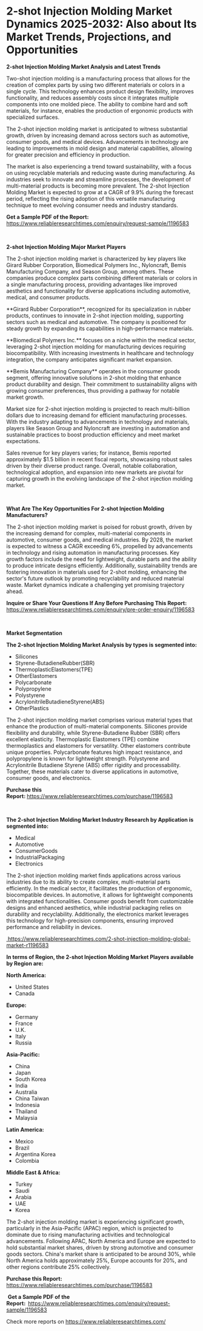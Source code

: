 <p><h1>2-shot Injection Molding Market Dynamics 2025-2032: Also about Its Market Trends, Projections, and Opportunities</h1></p><p><strong>2-shot Injection Molding Market Analysis and Latest Trends</strong></p>
<p><p>Two-shot injection molding is a manufacturing process that allows for the creation of complex parts by using two different materials or colors in a single cycle. This technology enhances product design flexibility, improves functionality, and reduces assembly costs since it integrates multiple components into one molded piece. The ability to combine hard and soft materials, for instance, enables the production of ergonomic products with specialized surfaces.</p><p>The 2-shot injection molding market is anticipated to witness substantial growth, driven by increasing demand across sectors such as automotive, consumer goods, and medical devices. Advancements in technology are leading to improvements in mold design and material capabilities, allowing for greater precision and efficiency in production.</p><p>The market is also experiencing a trend toward sustainability, with a focus on using recyclable materials and reducing waste during manufacturing. As industries seek to innovate and streamline processes, the development of multi-material products is becoming more prevalent. The 2-shot Injection Molding Market is expected to grow at a CAGR of 9.9% during the forecast period, reflecting the rising adoption of this versatile manufacturing technique to meet evolving consumer needs and industry standards.</p></p>
<p><strong>Get a Sample PDF of the Report:&nbsp;</strong> <a href="https://www.reliableresearchtimes.com/enquiry/request-sample/1196583?utm_campaign=1950&utm_medium=2&utm_source=Github&utm_content=ia&utm_term=22032025&utm_id=2-shot-injection-molding">https://www.reliableresearchtimes.com/enquiry/request-sample/1196583</a></p>
<p>&nbsp;</p>
<p><strong>2-shot Injection Molding Major Market Players</strong></p>
<p><p>The 2-shot injection molding market is characterized by key players like Girard Rubber Corporation, Biomedical Polymers Inc., Nyloncraft, Bemis Manufacturing Company, and Season Group, among others. These companies produce complex parts combining different materials or colors in a single manufacturing process, providing advantages like improved aesthetics and functionality for diverse applications including automotive, medical, and consumer products.</p><p>**Girard Rubber Corporation**, recognized for its specialization in rubber products, continues to innovate in 2-shot injection molding, supporting sectors such as medical and automotive. The company is positioned for steady growth by expanding its capabilities in high-performance materials.</p><p>**Biomedical Polymers Inc.** focuses on a niche within the medical sector, leveraging 2-shot injection molding for manufacturing devices requiring biocompatibility. With increasing investments in healthcare and technology integration, the company anticipates significant market expansion.</p><p>**Bemis Manufacturing Company** operates in the consumer goods segment, offering innovative solutions in 2-shot molding that enhance product durability and design. Their commitment to sustainability aligns with growing consumer preferences, thus providing a pathway for notable market growth.</p><p>Market size for 2-shot injection molding is projected to reach multi-billion dollars due to increasing demand for efficient manufacturing processes. With the industry adapting to advancements in technology and materials, players like Season Group and Nyloncraft are investing in automation and sustainable practices to boost production efficiency and meet market expectations.</p><p>Sales revenue for key players varies; for instance, Bemis reported approximately $1.5 billion in recent fiscal reports, showcasing robust sales driven by their diverse product range. Overall, notable collaboration, technological adoption, and expansion into new markets are pivotal for capturing growth in the evolving landscape of the 2-shot injection molding market.</p></p>
<p>&nbsp;</p>
<p><strong>What Are The Key Opportunities For 2-shot Injection Molding Manufacturers?</strong></p>
<p><p>The 2-shot injection molding market is poised for robust growth, driven by the increasing demand for complex, multi-material components in automotive, consumer goods, and medical industries. By 2028, the market is expected to witness a CAGR exceeding 6%, propelled by advancements in technology and rising automation in manufacturing processes. Key growth factors include the need for lightweight, durable parts and the ability to produce intricate designs efficiently. Additionally, sustainability trends are fostering innovation in materials used for 2-shot molding, enhancing the sector's future outlook by promoting recyclability and reduced material waste. Market dynamics indicate a challenging yet promising trajectory ahead.</p></p>
<p><strong>Inquire or Share Your Questions If Any Before Purchasing This Report:</strong> <a href="https://www.reliableresearchtimes.com/enquiry/pre-order-enquiry/1196583?utm_campaign=1950&utm_medium=2&utm_source=Github&utm_content=ia&utm_term=22032025&utm_id=2-shot-injection-molding">https://www.reliableresearchtimes.com/enquiry/pre-order-enquiry/1196583</a></p>
<p>&nbsp;</p>
<p><strong>Market Segmentation</strong></p>
<p><strong>The 2-shot Injection Molding Market Analysis by types is segmented into:</strong></p>
<p><ul><li>Silicones</li><li>Styrene-ButadieneRubber(SBR)</li><li>ThermoplasticElastomers(TPE)</li><li>OtherElastomers</li><li>Polycarbonate</li><li>Polypropylene</li><li>Polystyrene</li><li>AcrylonitrileButadieneStyrene(ABS)</li><li>OtherPlastics</li></ul></p>
<p><p>The 2-shot injection molding market comprises various material types that enhance the production of multi-material components. Silicones provide flexibility and durability, while Styrene-Butadiene Rubber (SBR) offers excellent elasticity. Thermoplastic Elastomers (TPE) combine thermoplastics and elastomers for versatility. Other elastomers contribute unique properties. Polycarbonate features high impact resistance, and polypropylene is known for lightweight strength. Polystyrene and Acrylonitrile Butadiene Styrene (ABS) offer rigidity and processability. Together, these materials cater to diverse applications in automotive, consumer goods, and electronics.</p></p>
<p><strong>Purchase this Report:&nbsp;</strong><a href="https://www.reliableresearchtimes.com/purchase/1196583?utm_campaign=1950&utm_medium=2&utm_source=Github&utm_content=ia&utm_term=22032025&utm_id=2-shot-injection-molding">https://www.reliableresearchtimes.com/purchase/1196583</a></p>
<p>&nbsp;</p>
<p><strong>The 2-shot Injection Molding Market Industry Research by Application is segmented into:</strong></p>
<p><ul><li>Medical</li><li>Automotive</li><li>ConsumerGoods</li><li>IndustrialPackaging</li><li>Electronics</li></ul></p>
<p><p>The 2-shot injection molding market finds applications across various industries due to its ability to create complex, multi-material parts efficiently. In the medical sector, it facilitates the production of ergonomic, biocompatible devices. In automotive, it allows for lightweight components with integrated functionalities. Consumer goods benefit from customizable designs and enhanced aesthetics, while industrial packaging relies on durability and recyclability. Additionally, the electronics market leverages this technology for high-precision components, ensuring improved performance and reliability in devices.</p></p>
<p><a href="https://www.reliableresearchtimes.com/2-shot-injection-molding-global-market-r1196583?utm_campaign=1950&utm_medium=2&utm_source=Github&utm_content=ia&utm_term=22032025&utm_id=2-shot-injection-molding">&nbsp;https://www.reliableresearchtimes.com/2-shot-injection-molding-global-market-r1196583</a></p>
<p><strong>In terms of Region, the 2-shot Injection Molding Market Players available by Region are:</strong></p>
<p>
    <p> <strong> North America: </strong>
        <ul>
            <li>United States</li>
            <li>Canada</li>
        </ul>
        </p> 
    <p> <strong> Europe: </strong>
        <ul>
            <li>Germany</li>
            <li>France</li>
            <li>U.K.</li>
            <li>Italy</li>
            <li>Russia</li>
        </ul>
        </p> 
    <p> <strong> Asia-Pacific: </strong>
        <ul>
            <li>China</li>
            <li>Japan</li>
            <li>South Korea</li>
            <li>India</li>
            <li>Australia</li>
            <li>China Taiwan</li>
            <li>Indonesia</li>
            <li>Thailand</li>
            <li>Malaysia</li>
        </ul>
        </p> 
    <p> <strong> Latin America: </strong>
        <ul>
            <li>Mexico</li>
            <li>Brazil</li>
            <li>Argentina Korea</li>
            <li>Colombia</li>
        </ul>
        </p> 
    <p> <strong> Middle East & Africa: </strong>
        <ul>
            <li>Turkey</li>
            <li>Saudi</li>
            <li>Arabia</li>
            <li>UAE</li>
            <li>Korea</li>
        </ul>
    </p>
    </p>
<p><p>The 2-shot injection molding market is experiencing significant growth, particularly in the Asia-Pacific (APAC) region, which is projected to dominate due to rising manufacturing activities and technological advancements. Following APAC, North America and Europe are expected to hold substantial market shares, driven by strong automotive and consumer goods sectors. China's market share is anticipated to be around 30%, while North America holds approximately 25%, Europe accounts for 20%, and other regions contribute 25% collectively.</p></p>
<p><strong>Purchase this Report: </strong><a href="https://www.reliableresearchtimes.com/purchase/1196583?utm_campaign=1950&utm_medium=2&utm_source=Github&utm_content=ia&utm_term=22032025&utm_id=2-shot-injection-molding">https://www.reliableresearchtimes.com/purchase/1196583</a></p>
<p>&nbsp;<strong>Get a Sample PDF of the Report:&nbsp;&nbsp;</strong><a href="https://www.reliableresearchtimes.com/enquiry/request-sample/1196583?utm_campaign=1950&utm_medium=2&utm_source=Github&utm_content=ia&utm_term=22032025&utm_id=2-shot-injection-molding">https://www.reliableresearchtimes.com/enquiry/request-sample/1196583</a></p>
<p><strong></strong></p>
<p>Check more reports on <a href="https://www.reliableresearchtimes.com/?utm_campaign=1950&utm_medium=2&utm_source=Github&utm_content=ia&utm_term=22032025&utm_id=2-shot-injection-molding">https://www.reliableresearchtimes.com/</a></p>